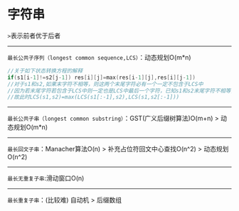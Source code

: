 # 字符串

`>`表示前者优于后者

---

`最长公共子序列（longest common sequence,LCS）`：动态规划O(m*n)  

```cpp
//关于如下状态转换方程的解释
if(s1[i-1]!=s2[j-1]) res[i][j]=max(res[i-1][j],res[i][j-1])
//对于s1和s2,如果末字符不相等，则这两个末尾字符必有一个一定不包含于LCS中
//因为若末尾字符若包含于LCS中则一定也是LCS中最后一个字符，已知s1和s2末尾字符不相等，所以必有一个不包含与LCS
//故此时LCS(s1,s2)=max(LCS(s1[:-1],s2),LCS(s1,s2[:-1]))
```

---

`最长公共子串（longest common substring）`：GST(广义后缀树算法)O(m+n) > 动态规划O(m*n)

---

`最长回文子串`：Manacher算法O(n) > 补充占位符回文中心查找O(n^2) > 动态规划O(n^2)

---

 `最长无重复子串`:滑动窗口O(n)

---

`最长重复子串`：(比较难) 自动机 > 后缀数组


